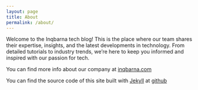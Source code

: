 ```yaml
---
layout: page
title: About
permalink: /about/
---
```


Welcome to the Inqbarna tech blog! This is the place where our team shares their expertise, insights, and the latest developments in technology. From detailed tutorials to industry trends, we’re here to keep you informed and inspired with our passion for tech.

You can find more info about our company at [inqbarna.com](http://inqbarna.com/)

You can find the source code of this site built with [Jekyll](https://github.com/jekyll/jekyll) at [github](https://github.com/InQBarna)
